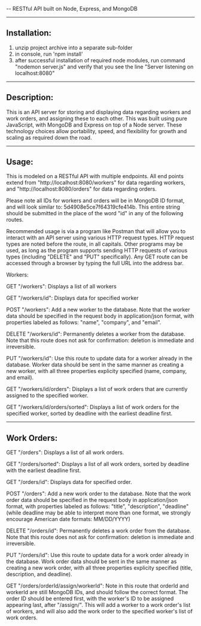 -- RESTful API built on Node, Express, and MongoDB

----------------
Installation:
----------------
1. unzip project archive into a separate sub-folder
2. in console, run 'npm install'
3. after successful installation of required node modules, run command "nodemon server.js" and verify that you see the line "Server listening on localhost:8080"

----------------
Description:
----------------

This is an API server for storing and displaying data regarding workers and work orders, and assigning these to each other. This was built using pure JavaScript, with MongoDB and Express on top of a Node server. These technology choices allow portability, speed, and flexibility for growth and scaling as required down the road.

----------------
Usage:
----------------

This is modeled on a RESTful API with multiple endpoints. All end points extend from "http://localhost:8080/workers" for data regarding workers, and "http://localhost:8080/orders" for data regarding orders.

Please note all IDs for workers and orders will be in MongoDB ID format, and will look similar to: 5d4908e5ce7f64319cfe414b. This entire string should be submitted in the place of the word "id" in any of the following routes.

Recommended usage is via a program like Postman that will allow you to interact with an API server using various HTTP request types. HTTP request types are noted before the route, in all capitals. Other programs may be used, as long as the program supports sending HTTP requests of various types (including "DELETE" and "PUT" specifically). Any GET route can be accessed through a browser by typing the full URL into the address bar.

Workers:

GET "/workers":
	Displays a list of all workers

GET "/workers/id":
	Displays data for specified worker

POST "/workers":
	Add a new worker to the database. Note that the worker data should be specified in the request body in application/json format, with properties labeled as follows: "name", "company", and "email".

DELETE "/workers/id":
	Permanently deletes a worker from the database. Note that this route does not ask for confirmation: deletion is immediate and irreversible.

PUT "/workers/id":
	Use this route to update data for a worker already in the database. Worker data should be sent in the same manner as creating a new worker, with all three properties explicity specified (name, company, and email).

GET "/workers/id/orders":
	Displays a list of work orders that are currently assigned to the specified worker.

GET "/workers/id/orders/sorted":
	Displays a list of work orders for the specified worker, sorted by deadline with the earliest deadline first.


----------------
Work Orders:
----------------

GET "/orders":
	Displays a list of all work orders.

GET "/orders/sorted":
	Displays a list of all work orders, sorted by deadline with the earliest deadline first.

GET "/orders/id":
	Displays data for specified order.

POST "/orders":
	Add a new work order to the database. Note that the work order data should be specified in the request body in application/json format, with properties labeled as follows: "title", "description", "deadline" (while deadline may be able to interpret more than one format, we strongly encourage American date formats: MM/DD/YYYY)

DELETE "/orders/id":
	Permanently deletes a work order from the database. Note that this route does not ask for confirmation: deletion is immediate and irreversible.

PUT "/orders/id":
	Use this route to update data for a work order already in the database. Work order data should be sent in the same manner as creating a new work order, with all three properties explicity specified (title, description, and deadline).

GET "/orders/orderId/assign/workerId":
	Note in this route that orderId and workerId are still MongoDB IDs, and should follow the correct format. The order ID should be entered first, with the worker's ID to be assigned appearing last, after "/assign/". This will add a worker to a work order's list of workers, and will also add the work order to the specified worker's list of work orders.

